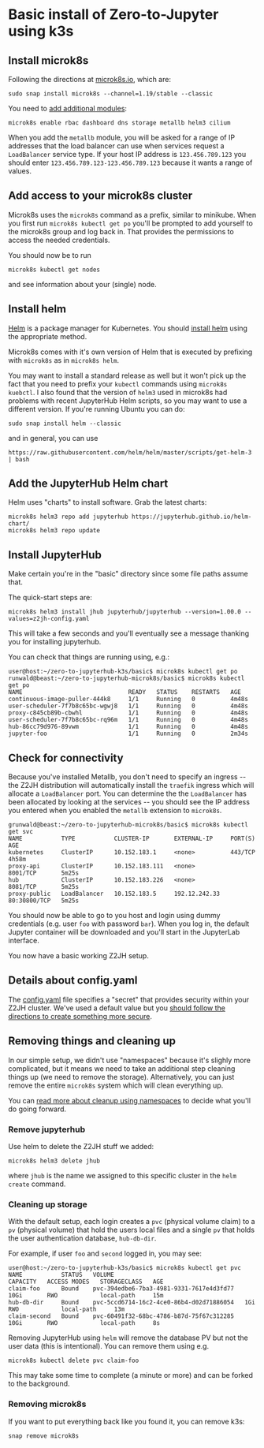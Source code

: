 # Basic install of Zero-to-Jupyter using k3s

## Install microk8s

Following the directions at [microk8s.io](https://microk8s.io/), which are:
```
sudo snap install microk8s --channel=1.19/stable --classic
```

You need to [add additional modules](https://microk8s.io/docs/addons):
```
microk8s enable rbac dashboard dns storage metallb helm3 cilium
```
When you add the `metallb` module, you will be asked for a range of IP addresses that the load balancer can use when services request a `LoadBalancer` service type. If your host IP address is `123.456.789.123` you should enter `123.456.789.123-123.456.789.123` because it wants a range of values.

## Add access to your microk8s cluster
Microk8s uses the `microk8s` command as a prefix, similar to minikube.
When you first run `microk8s kubectl get po` you'll be prompted to add yourself to the microk8s group and log back in. That provides the permissions to access the needed credentials.

You should now be to run
```
microk8s kubectl get nodes
```
and see information about your (single) node.

## Install helm

[Helm](helm.sh) is a package manager for Kubernetes. You should [install helm](https://helm.sh/docs/intro/install/) using the appropriate method.

Microk8s comes with it's own version of Helm that is executed by prefixing with `microk8s` as in `microk8s helm`.

You may want to install a standard release as well but it won't pick up the fact that you need to prefix your `kubectl` commands using `microk8s kuebctl`.
I also found that the version of `helm3` used in microk8s had problems with recent JupyterHub Helm scripts, so you may want to
use a different version.
If you're running Ubuntu you can do:
```
sudo snap install helm --classic
```
and in general, you can use
```
https://raw.githubusercontent.com/helm/helm/master/scripts/get-helm-3 | bash
```

## Add the JupyterHub Helm chart

Helm uses "charts" to install software. Grab the latest charts:
```
microk8s helm3 repo add jupyterhub https://jupyterhub.github.io/helm-chart/
microk8s helm3 repo update
```

## Install JupyterHub

Make certain you're in the "basic" directory since some file paths assume that.

The quick-start steps are:
```
microk8s helm3 install jhub jupyterhub/jupyterhub --version=1.00.0 --values=z2jh-config.yaml
```
This will take a few seconds and you'll eventually see a message thanking you for installing jupyterhub.

You can check that things are running using, e.g.:
```
user@host:~/zero-to-jupyterhub-k3s/basic$ microk8s kubectl get po
runwald@beast:~/zero-to-jupyterhub-microk8s/basic$ microk8s kubectl get po
NAME                              READY   STATUS    RESTARTS   AGE
continuous-image-puller-444k8     1/1     Running   0          4m48s
user-scheduler-7f7b8c65bc-wgwj8   1/1     Running   0          4m48s
proxy-c845cb89b-cbwhl             1/1     Running   0          4m48s
user-scheduler-7f7b8c65bc-rq96m   1/1     Running   0          4m48s
hub-86cc79d976-89vwm              1/1     Running   0          4m48s
jupyter-foo                       1/1     Running   0          2m34s
```

## Check for connectivity

Because you've installed Metallb, you don't need to specify an ingress -- the Z2JH distribution will automatically install the `traefik` ingress which will allocate a `LoadBalancer` port. You can determine the the `LoadBalancer` has been allocated by looking at the services -- you should see the IP address you entered when you enabled the `metallb` extension to `microk8s`.
```
grunwald@beast:~/zero-to-jupyterhub-microk8s/basic$ microk8s kubectl get svc
NAME           TYPE           CLUSTER-IP       EXTERNAL-IP     PORT(S)        AGE
kubernetes     ClusterIP      10.152.183.1     <none>          443/TCP        4h58m
proxy-api      ClusterIP      10.152.183.111   <none>          8001/TCP       5m25s
hub            ClusterIP      10.152.183.226   <none>          8081/TCP       5m25s
proxy-public   LoadBalancer   10.152.183.5     192.12.242.33   80:30800/TCP   5m25s
```
You should now be able to go to you host and login using dummy credentials (e.g. user `foo` with password `bar`). When you log in, the default Jupyter container will be downloaded and you'll start in the JupyterLab interface.

You now have a basic working Z2JH setup.

## Details about config.yaml 

The [config.yaml](config.yaml) file specifies a "secret" that provides security within your Z2JH cluster. We've used a default value but you [should follow the directions to create something more secure](https://zero-to-jupyterhub.readthedocs.io/en/latest/setup-jupyterhub/setup-jupyterhub.html).

## Removing things and cleaning up

In our simple setup, we didn't use "namespaces" because it's slighly more complicated, but it means we need to take an additional step cleaning things up (we need to remove the storage). Alternatively, you can just remove the entire `microk8s` system which will clean everything up.

You can [read more about cleanup using namespaces](https://zero-to-jupyterhub.readthedocs.io/en/latest/setup-jupyterhub/turn-off.html) to decide what you'll do going forward.

### Remove jupyterhub

Use helm to delete the Z2JH stuff we added:
```
microk8s helm3 delete jhub
```
where `jhub` is the name we assigned to this specific cluster in the `helm create` command. 

### Cleaning up storage

With the default setup, each login creates a `pvc` (physical volume claim) to a `pv` (physical volume) that hold the users local files and a single `pv` that holds the user authentication database, `hub-db-dir`.

For example, if user `foo` and `second` logged in, you may see:
```
user@host:~/zero-to-jupyterhub-k3s/basic$ microk8s kubectl get pvc
NAME           STATUS   VOLUME                                     CAPACITY   ACCESS MODES   STORAGECLASS   AGE
claim-foo      Bound    pvc-394edbe6-7ba3-4981-9331-7617e4d3fd77   10Gi       RWO            local-path     15m
hub-db-dir     Bound    pvc-5ccd6714-16c2-4ce0-86b4-d02d71886054   1Gi        RWO            local-path     13m
claim-second   Bound    pvc-60491f32-68bc-4786-b87d-75f67c312285   10Gi       RWO            local-path     8s
```
Removing JupyterHub using `helm` will remove the database PV but not the user data (this is intentional). You can remove them using e.g.
```
microk8s kubectl delete pvc claim-foo
```
This may take some time to complete (a minute or more) and can be forked to the background.

### Removing microk8s

If you want to put everything back like you found it, you can remove k3s:
```
snap remove microk8s
```
